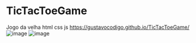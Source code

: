 # TicTacToeGame
Jogo da velha html css js
https://gustavocodigo.github.io/TicTacToeGame/
![image](https://github.com/gustavocodigo/TicTacToeGame/assets/108258194/91de84da-99f5-4842-b5eb-707599416dc5) ![image](https://github.com/gustavocodigo/TicTacToeGame/assets/108258194/ebb14e6f-ad3b-4198-b468-4dfecd26d9b0)





